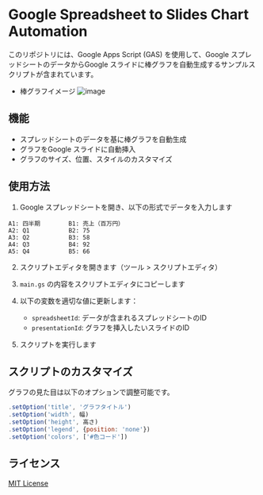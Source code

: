 # Google Spreadsheet to Slides Chart Automation

このリポジトリには、Google Apps Script (GAS) を使用して、Google スプレッドシートのデータからGoogle スライドに棒グラフを自動生成するサンプルスクリプトが含まれています。

- 棒グラフイメージ
![image](https://github.com/user-attachments/assets/e42d35e5-07ab-4675-8a68-451098e4c108)


## 機能

- スプレッドシートのデータを基に棒グラフを自動生成
- グラフをGoogle スライドに自動挿入
- グラフのサイズ、位置、スタイルのカスタマイズ

## 使用方法

1. Google スプレッドシートを開き、以下の形式でデータを入力します

```
A1: 四半期        B1: 売上（百万円）
A2: Q1           B2: 75
A3: Q2           B3: 58
A4: Q3           B4: 92
A5: Q4           B5: 66
```

2. スクリプトエディタを開きます（ツール > スクリプトエディタ）

3. `main.gs` の内容をスクリプトエディタにコピーします

4. 以下の変数を適切な値に更新します：
   - `spreadsheetId`: データが含まれるスプレッドシートのID
   - `presentationId`: グラフを挿入したいスライドのID

5. スクリプトを実行します

## スクリプトのカスタマイズ

グラフの見た目は以下のオプションで調整可能です。

```javascript
.setOption('title', 'グラフタイトル')
.setOption('width', 幅)
.setOption('height', 高さ)
.setOption('legend', {position: 'none'})
.setOption('colors', ['#色コード'])
```

## ライセンス

[MIT License](./LICENSE)
